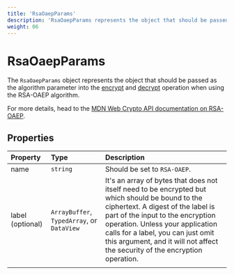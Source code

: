 ```yaml
---
title: 'RsaOaepParams'
description: 'RsaOaepParams represents the object that should be passed as the algorithm parameter into the encrypt and decrypt operation when using the RSA-OAEP algorithm.'
weight: 06
---
```


# RsaOaepParams

The `RsaOaepParams` object represents the object that should be passed as the algorithm parameter into the [encrypt](https://grafana.com/docs/k6/<K6_VERSION>/javascript-api/k6-experimental/webcrypto/subtlecrypto/encrypt) and [decrypt](https://grafana.com/docs/k6/<K6_VERSION>/javascript-api/k6-experimental/webcrypto/subtlecrypto/decrypt) operation when using the RSA-OAEP algorithm.

For more details, head to the [MDN Web Crypto API documentation on RSA-OAEP](https://developer.mozilla.org/en-US/docs/Web/API/RsaOaepParams).

## Properties

| Property         | Type                                       | Description                                                                                                                                                                                                                                                                                                                        |
| :--------------- | :----------------------------------------- | :--------------------------------------------------------------------------------------------------------------------------------------------------------------------------------------------------------------------------------------------------------------------------------------------------------------------------------- |
| name             | `string`                                   | Should be set to `RSA-OAEP`.                                                                                                                                                                                                                                                                                                       |
| label (optional) | `ArrayBuffer`, `TypedArray`, or `DataView` | It's an array of bytes that does not itself need to be encrypted but which should be bound to the ciphertext. A digest of the label is part of the input to the encryption operation. Unless your application calls for a label, you can just omit this argument, and it will not affect the security of the encryption operation. |
|  |

